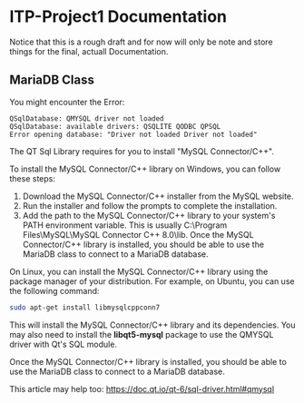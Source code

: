 # ITP-Project1 Documentation
Notice that this is a rough draft and for now will only be note and store things for the final, actuall Documentation.

## MariaDB Class
You might encounter the Error:
```
QSqlDatabase: QMYSQL driver not loaded
QSqlDatabase: available drivers: QSQLITE QODBC QPSQL
Error opening database: "Driver not loaded Driver not loaded"
```
The QT Sql Library requires for you to install "MySQL Connector/C++". 

To install the MySQL Connector/C++ library on Windows, you can follow these steps:

1. Download the MySQL Connector/C++ installer from the MySQL website.
2. Run the installer and follow the prompts to complete the installation.
3. Add the path to the MySQL Connector/C++ library to your system's PATH environment variable. This is usually C:\Program Files\MySQL\MySQL Connector C++ 8.0\lib.
Once the MySQL Connector/C++ library is installed, you should be able to use the MariaDB class to connect to a MariaDB database.

On Linux, you can install the MySQL Connector/C++ library using the package manager of your distribution. For example, on Ubuntu, you can use the following command:

```bash
sudo apt-get install libmysqlcppconn7
```
This will install the MySQL Connector/C++ library and its dependencies. You may also need to install the **libqt5-mysql** package to use the QMYSQL driver with Qt's SQL module.

Once the MySQL Connector/C++ library is installed, you should be able to use the MariaDB class to connect to a MariaDB database.

This article may help too:
https://doc.qt.io/qt-6/sql-driver.html#qmysql